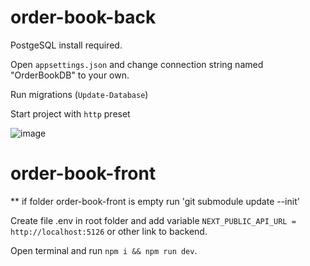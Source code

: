 # order-book-back
PostgeSQL install required.

Open `appsettings.json` and change connection string named "OrderBookDB" to your own.

Run migrations (`Update-Database`)

Start project with `http` preset

![image](https://user-images.githubusercontent.com/87599681/230931327-b964bf7b-04f8-486c-a68a-5660bc084bd4.png)

# order-book-front

** if folder order-book-front is empty run 'git submodule update --init'

Create file .env in root folder and add variable `NEXT_PUBLIC_API_URL = http://localhost:5126` or other link to backend.

Open terminal and run `npm i && npm run dev`.
